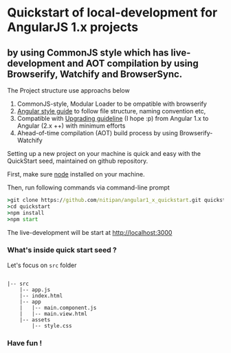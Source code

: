 # Quickstart of local-development for AngularJS 1.x projects

## by using CommonJS style which has live-development and AOT compilation by using Browserify, Watchify and BrowserSync.


The Project structure use approachs below

1. CommonJS-style, Modular Loader to be ompatible with browserify
2. [Angular style guide](https://angular.io/docs/ts/latest/guide/style-guide.html) to follow file structure, naming convention etc, 
3. Compatible with [Upgrading guideline](https://angular.io/docs/ts/latest/guide/upgrade.html#!#using-a-module-loader) (I hope :p) from Angular 1.x to Angular (2.x ++) with minimum efforts
4. Ahead-of-time compilation (AOT) build process by using Browserify-Watchify 



 Setting up a new project on your machine is quick and easy with the QuickStart seed, maintained on github repository.

 First, make sure [node](https://nodejs.org) installed on your machine.

 Then, run following commands via command-line prompt

``` cmd
>git clone https://github.com/nitipan/angular1_x_quickstart.git quickstart
>cd quickstart
>npm install
>npm start
```
 
The live-development will be start at [http://localhost:3000]()


### What's inside quick start seed ?

Let's focus on `src` folder 

```

|-- src
    |-- app.js
    |-- index.html
    |-- app
    |   |-- main.component.js
    |   |-- main.view.html
    |-- assets
        |-- style.css

```



### Have fun !
